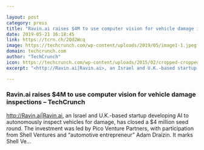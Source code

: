 ```yaml
---

layout: post
category: press
title: "Ravin.ai raises $4M to use computer vision for vehicle damage inspections"
date: 2019-05-21 16:18:45
link: https://tcrn.ch/2Qd2Wcq
image: https://techcrunch.com/wp-content/uploads/2019/05/image1-1.jpeg?w=600
domain: techcrunch.com
author: "TechCrunch"
icon: https://techcrunch.com/wp-content/uploads/2015/02/cropped-cropped-favicon-gradient.png?w=180
excerpt: "<http://Ravin.ai|Ravin.ai>, an Israel and U.K.-based startup developing AI to autonomously inspect vehicles for damage, has closed a $4 million seed round. The investment was led by Pico Venture Partners, with participation from Shell Ventures and “automotive entrepreneur” Adam Draizin. It marks Shell Ve…"

---
```


### Ravin.ai raises $4M to use computer vision for vehicle damage inspections – TechCrunch

<http://Ravin.ai|Ravin.ai>, an Israel and U.K.-based startup developing AI to autonomously inspect vehicles for damage, has closed a $4 million seed round. The investment was led by Pico Venture Partners, with participation from Shell Ventures and “automotive entrepreneur” Adam Draizin. It marks Shell Ve…